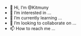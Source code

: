 - 👋 Hi, I’m @Kitmuny
- 👀 I’m interested in ...
- 🌱 I’m currently learning ...
- 💞️ I’m looking to collaborate on ...
- 📫 How to reach me ...

<!---
Kitmuny/Kitmuny is a ✨ special ✨ repository because its `README.md` (this file) appears on your GitHub profile.
You can click the Preview link to take a look at your changes.
--->
